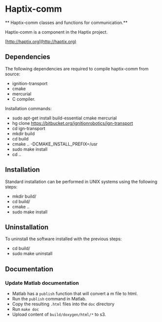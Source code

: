 # Haptix-comm

** Haptix-comm classes and functions for communication.**

Haptix-comm is a component in the Haptix project.

  [http://haptix.org](http://haptix.org)

## Dependencies

The following dependencies are required to compile haptix-comm from
source:

 - ignition-transport
 - cmake
 - mercurial
 - C compiler.

Installation commands:

 - sudo apt-get install build-essential cmake mercurial
 - hg clone https://bitbucket.org/ignitionrobotics/ign-transport
 - cd ign-transport
 - mkdir build
 - cd build
 - cmake .. -DCMAKE_INSTALL_PREFIX=/usr
 - sudo make install
 - cd ..

## Installation

Standard installation can be performed in UNIX systems using the following
steps:

 - mkdir build/
 - cd build/
 - cmake ..
 - sudo make install

## Uninstallation

To uninstall the software installed with the previous steps:

 - cd build/
 - sudo make uninstall

## Documentation

### Update Matlab documentation

 - Matlab has a `publish` function that will convert a m file to html.
 - Run the `publish` command in Matlab.
 - Copy the resulting `.html` files into the `doc` directory
 - Run `make doc`
 - Upload content of `build/doxygen/html/*` to s3.

